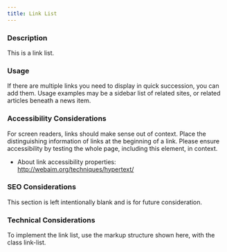 ```yaml
---
title: Link List
---
```


### Description
This is a link list.

### Usage
If there are multiple links you need to display in quick succession, you can add them. Usage examples may be a sidebar list of related sites, or related articles beneath a news item.

### Accessibility Considerations
For screen readers, links should make sense out of context. Place the distinguishing information of links at the beginning of a link. Please ensure accessibility by testing the whole page, including this element, in context.

* About link accessibility properties: http://webaim.org/techniques/hypertext/

### SEO Considerations
This section is left intentionally blank and is for future consideration.

### Technical Considerations
To implement the link list, use the markup structure shown here, with the class link-list.
